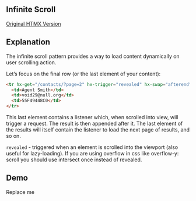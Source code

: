 ## Infinite Scroll

[Original HTMX Version](https://htmx.org/examples/infinite-scroll/)

## Explanation

The infinite scroll pattern provides a way to load content dynamically on user scrolling action.

Let’s focus on the final row (or the last element of your content):

```html
<tr hx-get="/contacts/?page=2" hx-trigger="revealed" hx-swap="afterend">
  <td>Agent Smith</td>
  <td>void29@null.org</td>
  <td>55F49448C0</td>
</tr>
```

This last element contains a listener which, when scrolled into view, will trigger a request. The result is then appended after it. The last element of the results will itself contain the listener to load the next page of results, and so on.

`revealed` - triggered when an element is scrolled into the viewport (also useful for lazy-loading). If you are using overflow in css like overflow-y: scroll you should use intersect once instead of revealed.

## Demo

<div
    id="infinite_scroll"
    data-on-load="$$get('/examples/infinite_scroll/data')"
>
     Replace me
</div>
